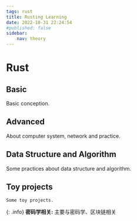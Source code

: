 ```yaml
---
tags: rust
title: Rusting Learning
date: 2022-10-31 22:24:54
#published: false
sidebar:
    nav: theory
---
```


# Rust
## Basic
Basic conception.

## Advanced
About computer system, network and practice.
## Data Structure and Algorithm
Some practices about data structure and algorithm.

## Toy projects
    Some toy projects. 

{: .info}
**密码学相关:** 主要与密码学、区块链相关
